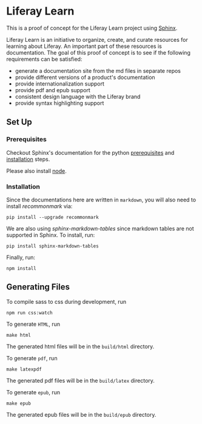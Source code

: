 # Liferay Learn


This is a proof of concept for the Liferay Learn project using [Sphinx](http://www.sphinx-doc.org/en/master/). 

Liferay Learn is an initiative to organize, create, and curate resources for learning about Liferay. An important part of these resources is documentation. The goal of this proof of concept is to see if the following requirements can be satisfied:
- generate a documentation site from the md files in separate repos
- provide different versions of a product's documentation
- provide internationalization support
- provide pdf and epub support
- consistent design language with the Liferay brand
- provide syntax highlighting support

## Set Up

### Prerequisites
Checkout Sphinx's documentation for the python [prerequisites](http://www.sphinx-doc.org/en/master/intro.html#prerequisites) and [installation](http://www.sphinx-doc.org/en/master/usage/installation.html) steps.

Please also install [node](https://nodejs.org/en/).

### Installation

Since the documentations here are written in `markdown`, you will also need to install _recommonmark_ via:
```
pip install --upgrade recommonmark
```
We are also using _sphinx-markdown-tables_ since markdown tables are not supported in Sphinx. To install, run:
```
pip install sphinx-markdown-tables
```

Finally, run:
```
npm install
```

## Generating Files

<!-- TO DO: use Make to compile css -->
To compile sass to css during development, run
```
npm run css:watch
```

To generate `HTML`, run

```
make html
```
The generated html files will be in the `build/html` directory. 

To generate `pdf`, run
```
make latexpdf
```
The generated pdf files will be in the `build/latex` directory. 

To generate `epub`, run
```
make epub
```
The generated epub files will be in the `build/epub` directory.